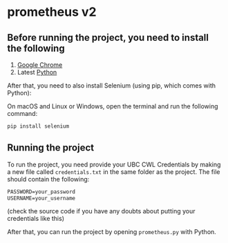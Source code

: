 # prometheus v2

## Before running the project, you need to install the following

1. [Google Chrome](https://www.google.com/chrome/)
2. Latest [Python](https://www.python.org/downloads/)

After that, you need to also install Selenium (using pip, which comes with Python):

On macOS and Linux or Windows, open the terminal and run the following command:

```bash
pip install selenium
```

## Running the project

To run the project, you need provide your UBC CWL Credentials by making a new file called `credentials.txt` in the same folder as the project. The file should contain the following:

```txt
PASSWORD=your_password
USERNAME=your_username
```

(check the source code if you have any doubts about putting your credentials like this)

After that, you can run the project by opening `prometheus.py` with Python.
